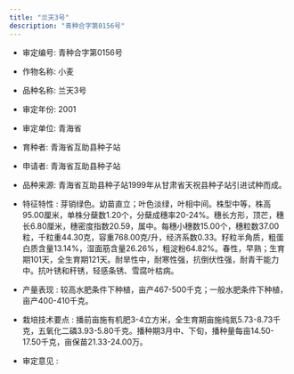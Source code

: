 ```yaml
---
title: "兰天3号"
description: "青种合字第0156号"
---
```

* 审定编号:  青种合字第0156号

*  作物名称:  小麦

*  品种名称:  兰天3号

*  审定年份:  2001

*  审定单位:  青海省

* 育种者:  青海省互助县种子站

*  申请者:  青海省互助县种子站

*  品种来源:  青海省互助县种子站1999年从甘肃省天祝县种子站引进试种而成。

*  特征特性 : 
芽销绿色。幼苗直立；叶色淡绿，叶相中间。株型中等，株高95.00厘米，单株分蘖数1.20个，分蘖成穗率20-24%。穗长方形，顶芒，穗长6.80厘米，穗密度指数20.59，属中。每穗小穗数15.00个，穗粒数37.00粒，千粒重44.30克，容重768.00克/升，经济系数0.33。籽粒半角质，粗蛋白质含量13.14%，湿面筋含量26.26%，粗淀粉64.82%。春性，早熟；生育期101天，全生育期121天。耐旱性中，耐寒性强，抗倒伏性强，耐青干能力中。抗叶锈和秆锈，轻感条锈、雪腐叶枯病。
 
*  产量表现 : 
较高水肥条件下种植，亩产467-500千克；一般水肥条件下种植，亩产400-410千克。

*  栽培技术要点 : 
播前亩施有机肥3-4立方米，全生育期亩施纯氮5.73-8.73千克，五氧化二磷3.93-5.80千克。播种期3月中、下旬，播种量每亩14.50-17.50千克，亩保苗21.33-24.00万。

*  审定意见 : 

